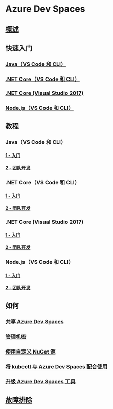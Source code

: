 # Azure Dev Spaces
## [概述](azure-dev-spaces.md)

## 快速入门
### [Java（VS Code 和 CLI）](quickstart-java.md)
### [.NET Core（VS Code 和 CLI）](quickstart-netcore.md)
### [.NET Core (Visual Studio 2017)](quickstart-netcore-visualstudio.md)
### [Node.js（VS Code 和 CLI）](quickstart-nodejs.md)

## 教程
### Java（VS Code 和 CLI）
#### [1 - 入门](get-started-java.md)
#### [2 - 团队开发](team-development-java.md)
### .NET Core（VS Code 和 CLI）
#### [1 - 入门](get-started-netcore.md)
#### [2 - 团队开发](team-development-netcore.md)
### .NET Core (Visual Studio 2017)
#### [1 - 入门](get-started-netcore-visualstudio.md)
#### [2 - 团队开发](team-development-netcore-visualstudio.md)
### Node.js（VS Code 和 CLI）
#### [1 - 入门](get-started-nodejs.md)
#### [2 - 团队开发](team-development-nodejs.md)

## 如何
### [共享 Azure Dev Spaces](how-to/share-dev-spaces.md)
### [管理机密](how-to/manage-secrets.md)
### [使用自定义 NuGet 源](how-to/use-custom-nuget-feed.md)
### [将 kubectl 与 Azure Dev Spaces 配合使用](how-to/use-kubectl-with-azure-dev-spaces.md)
### [升级 Azure Dev Spaces 工具](how-to/upgrade-tools.md)

## [故障排除](troubleshooting.md)



